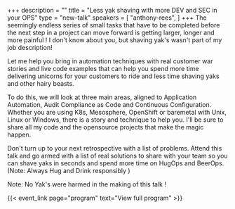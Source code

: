 +++
description = ""
title = "Less yak shaving with more DEV and SEC in your OPS"
type = "new-talk"
speakers = [
        "anthony-rees",
]
+++
The seemingly endless series of small tasks that have to be completed before the next step in a project can move forward is getting larger, longer and more painful !  I don't know about you, but shaving yak's wasn't part of my job description!

Let me help you bring in automation techniques with real customer war stories and live code examples that can help you spend more time delivering unicorns for your customers to ride and less time shaving yaks and other hairy beasts.

To do this, we will look at three main areas, aligned to Application Automation, Audit Compliance as Code and Continuous Configuration.  Whether you are using K8s, Mesosphere, OpenShift or baremetal with Unix, Linux or Windows, there is a story and technique to help you.  I'll be sure to share all my code and the opensource projects that make the magic happen.

Don't turn up to your next retrospective with a list of problems.  Attend this talk and go armed with a list of real solutions to share with your team so you can shave yaks in seconds and spend more time on HugOps and BeerOps.  (Note: Always Hug and Drink responsibly )

Note: No Yak's were harmed in the making of this talk !

{{< event_link page="program" text="View full program" >}}